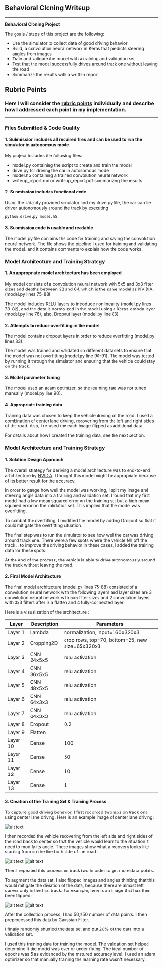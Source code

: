 ## Behavioral Cloning Writeup ##

---

**Behavioral Cloning Project**

The goals / steps of this project are the following:
* Use the simulator to collect data of good driving behavior
* Build, a convolution neural network in Keras that predicts steering angles from images
* Train and validate the model with a training and validation set
* Test that the model successfully drives around track one without leaving the road
* Summarize the results with a written report


[//]: # (Image References)

[image2]: ./examples/center.jpg "Center Image"
[image3]: ./examples/left.jpg "Left Image"
[image4]: ./examples/right.jpg "Right Image"
[image6]: ./examples/before.jpg "Normal Image"
[image7]: ./examples/after.jpg "Flipped Image"

## Rubric Points
### Here I will consider the [rubric points](https://review.udacity.com/#!/rubrics/432/view) individually and describe how I addressed each point in my implementation.  

---
### Files Submitted & Code Quality

#### 1. Submission includes all required files and can be used to run the simulator in autonomous mode

My project includes the following files:
* model.py containing the script to create and train the model
* drive.py for driving the car in autonomous mode
* model.h5 containing a trained convolution neural network 
* writeup_report.md or writeup_report.pdf summarizing the results

#### 2. Submission includes functional code
Using the Udacity provided simulator and my drive.py file, the car can be driven autonomously around the track by executing 
```sh
python drive.py model.h5
```

#### 3. Submission code is usable and readable

The model.py file contains the code for training and saving the convolution neural network. The file shows the pipeline I used for training and validating the model, and it contains comments to explain how the code works.

### Model Architecture and Training Strategy

#### 1. An appropriate model architecture has been employed

My model consists of a convolution neural network with 5x5 and 3x3 filter sizes and depths between 32 and 64, which is the same model as NVIDIA. (model.py lines 75-88)

The model includes RELU layers to introduce nonlinearity (model.py lines 78-82), and the data is normalized in the model using a Keras lambda layer (model.py line 76), also, Dropout layer (model.py line 83)

#### 2. Attempts to reduce overfitting in the model

The model contains dropout layers in order to reduce overfitting (model.py lines 83).

The model was trained and validated on different data sets to ensure that the model was not overfitting (model.py line 90-91). The model was tested by running it through the simulator and ensuring that the vehicle could stay on the track.

#### 3. Model parameter tuning

The model used an adam optimizer, so the learning rate was not tuned manually (model.py line 90).

#### 4. Appropriate training data

Training data was chosen to keep the vehicle driving on the road. I used a combination of center lane driving, recovering from the left and right sides of the road. Also, I re-used the each image flipped as additional data.

For details about how I created the training data, see the next section. 

### Model Architecture and Training Strategy

#### 1. Solution Design Approach

The overall strategy for deriving a model architecture was to end-to-end artchitecture by [NVIDIA](https://devblogs.nvidia.com/parallelforall/deep-learning-self-driving-cars/). I thought this model might be appropriate because of its better result for the accuracy.

In order to gauge how well the model was working, I split my image and steering angle data into a training and validation set. I found that my first model had a low mean squared error on the training set but a high mean squared error on the validation set. This implied that the model was overfitting. 

To combat the overfitting, I modified the model by adding Dropout so that it could mitigate the overfitting situation.  

The final step was to run the simulator to see how well the car was driving around track one. There were a few spots where the vehicle fell off the track... to improve the driving behavior in these cases, I added the training data for these spots.

At the end of the process, the vehicle is able to drive autonomously around the track without leaving the road.

#### 2. Final Model Architecture

The final model architecture (model.py lines 75-88) consisted of a convolution neural network with the following layers and layer sizes are 3 convolution neural network with 5x5 filter sizes and 2 convolution layers with 3x3 filters after is a flatten and 4 fully-connected layer.

Here is a visualization of the architecture :

|Layer  | Description | Parameters |
|-------|-------------|------------|
|Layer 1| Lambda| normalization, input=160x320x3 | 
|Layer 2| Cropping2D| crop rows, top=70, bottom=25, new size=65x320x3 | 
|Layer 3| CNN 24x5x5 | relu activation|
|Layer 4| CNN 36x5x5 | relu activation|
|Layer 5| CNN 48x5x5 | relu activation|
|Layer 6| CNN 64x3x3 | relu activation|
|Layer 7| CNN 64x3x3 | relu activation|
|Layer 8| Dropout |0.2|
|Layer 9| Flatten ||
|Layer 10| Dense |100|
|Layer 11| Dense |50|
|Layer 12| Dense |10|
|Layer 13| Dense |1|

#### 3. Creation of the Training Set & Training Process

To capture good driving behavior, I first recorded two laps on track one using center lane driving. Here is an example image of center lane driving:

![alt text][image2]

I then recorded the vehicle recovering from the left side and right sides of the road back to center so that the vehicle would learn to the situation it need to modify its angle. These images show what a recovery looks like starting from on the line both side of the road :

![alt text][image3]
![alt text][image4]

Then I repeated this process on track two in order to get more data points.

To augment the data sat, I also flipped images and angles thinking that this would mitigate the diviation of the data, because there are almost left curves only in the first track. For example, here is an image that has then been flipped:

![alt text][image6]
![alt text][image7]


After the collection process, I had 50,250 number of data points. I then preprocessed this data by Gaussian Filter.

I finally randomly shuffled the data set and put 20% of the data into a validation set. 

I used this training data for training the model. The validation set helped determine if the model was over or under fitting. The ideal number of epochs was 5 as evidenced by the matured accuracy level. I used an adam optimizer so that manually training the learning rate wasn't necessary.
